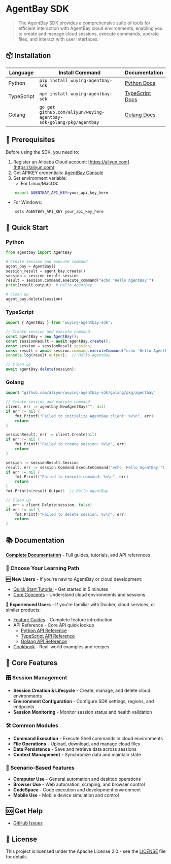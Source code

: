 # AgentBay SDK

> The AgentBay SDK provides a comprehensive suite of tools for efficient interaction with AgentBay cloud environments, enabling you to create and manage cloud sessions, execute commands, operate files, and interact with user interfaces.

## 📦 Installation

| Language | Install Command | Documentation |
|----------|----------------|---------------|
| Python | `pip install wuying-agentbay-sdk` | [Python Docs](python/README.md) |
| TypeScript | `npm install wuying-agentbay-sdk` | [TypeScript Docs](typescript/README.md) |
| Golang | `go get github.com/aliyun/wuying-agentbay-sdk/golang/pkg/agentbay` | [Golang Docs](golang/README.md) |

## 🚀 Prerequisites

Before using the SDK, you need to:

1. Register an Alibaba Cloud account: [https://aliyun.com](https://aliyun.com)
2. Get APIKEY credentials: [AgentBay Console](https://agentbay.console.aliyun.com/service-management)
3. Set environment variable:
   - For Linux/MacOS:
```bash
    export AGENTBAY_API_KEY=your_api_key_here
```
   - For Windows:
```cmd
    setx AGENTBAY_API_KEY your_api_key_here
```

## 🚀 Quick Start

### Python
```python
from agentbay import AgentBay

# Create session and execute command
agent_bay = AgentBay()
session_result = agent_bay.create()
session = session_result.session
result = session.command.execute_command("echo 'Hello AgentBay'")
print(result.output)  # Hello AgentBay

# Clean up
agent_bay.delete(session)
```

### TypeScript
```typescript
import { AgentBay } from 'wuying-agentbay-sdk';

// Create session and execute command
const agentBay = new AgentBay();
const sessionResult = await agentBay.create();
const session = sessionResult.session;
const result = await session.command.executeCommand("echo 'Hello AgentBay'");
console.log(result.output);  // Hello AgentBay

// Clean up
await agentBay.delete(session);
```

### Golang
```go
import "github.com/aliyun/wuying-agentbay-sdk/golang/pkg/agentbay"

// Create session and execute command
client, err := agentbay.NewAgentBay("", nil)
if err != nil {
    fmt.Printf("Failed to initialize AgentBay client: %v\n", err)
    return
}

sessionResult, err := client.Create(nil)
if err != nil {
    fmt.Printf("Failed to create session: %v\n", err)
    return
}

session := sessionResult.Session
result, err := session.Command.ExecuteCommand("echo 'Hello AgentBay'")
if err != nil {
    fmt.Printf("Failed to execute command: %v\n", err)
    return
}
fmt.Println(result.Output)  // Hello AgentBay

// Clean up
_, err = client.Delete(session, false)
if err != nil {
    fmt.Printf("Failed to delete session: %v\n", err)
    return
}
```

## 📚 Documentation

**[Complete Documentation](docs/README.md)** - Full guides, tutorials, and API references

### 👋 Choose Your Learning Path

**🆕 New Users** - If you're new to AgentBay or cloud development:
- [Quick Start Tutorial](docs/quickstart/README.md) - Get started in 5 minutes
- [Core Concepts](docs/quickstart/basic-concepts.md) - Understand cloud environments and sessions

**🚀 Experienced Users** - If you're familiar with Docker, cloud services, or similar products:
- [Feature Guides](docs/guides/README.md) - Complete feature introduction
- API Reference - Core API quick lookup
  - [Python API Reference](python/docs/api/README.md)
  - [TypeScript API Reference](typescript/docs/api/README.md)
  - [Golang API Reference](golang/docs/api/README.md)
- [Cookbook](cookbook/README.md) - Real-world examples and recipes

## 🔧 Core Features

### 🎛️ Session Management
- **Session Creation & Lifecycle** - Create, manage, and delete cloud environments
- **Environment Configuration** - Configure SDK settings, regions, and endpoints  
- **Session Monitoring** - Monitor session status and health validation

### 🛠️ Common Modules
- **Command Execution** - Execute Shell commands in cloud environments
- **File Operations** - Upload, download, and manage cloud files
- **Data Persistence** - Save and retrieve data across sessions
- **Context Management** - Synchronize data and maintain state

### 🎯 Scenario-Based Features
- **Computer Use** - General automation and desktop operations
- **Browser Use** - Web automation, scraping, and browser control  
- **CodeSpace** - Code execution and development environment
- **Mobile Use** - Mobile device simulation and control

## 🆘 Get Help

- [GitHub Issues](https://github.com/aliyun/wuying-agentbay-sdk/issues)

## 📄 License

This project is licensed under the Apache License 2.0 - see the [LICENSE](LICENSE) file for details.
